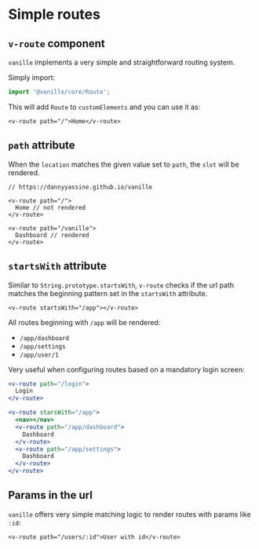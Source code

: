 # Simple routes

## `v-route` component

`vanille` implements a very simple and straightforward routing system.

Simply import:

```ts
import '@vanille/core/Route';
```

This will add `Route` to `customElements` and you can use it as:

```tsx
<v-route path="/">Home</v-route>
```

## `path` attribute

When the `location` matches the given value set to `path`, the `slot` will be rendered.

```tsx
// https://dannyyassine.github.io/vanille

<v-route path="/">
  Home // not rendered
</v-route>

<v-route path="/vanille">
  Dashboard // rendered
</v-route>
```

## `startsWith` attribute

Similar to `String.prototype.startsWith`, `v-route` checks if the url path matches the beginning pattern set in the `startsWith` attribute.

```tsx
<v-route startsWith="/app"></v-route>
```

All routes beginning with `/app` will be rendered:

- `/app/dashboard`
- `/app/settings`
- `/app/user/1`

Very useful when configuring routes based on a mandatory login screen:

```jsx
<v-route path="/login">
  Login
</v-route>

<v-route starsWith="/app">
  <nav></nav>
  <v-route path="/app/dashboard">
    Dashboard
  </v-route>
  <v-route path="/app/settings">
    Dashboard
  </v-route>
</v-route>
```

## Params in the url

`vanille` offers very simple matching logic to render routes with params like `:id`:

```tsx
<v-route path="/users/:id">User with id</v-route>
```
